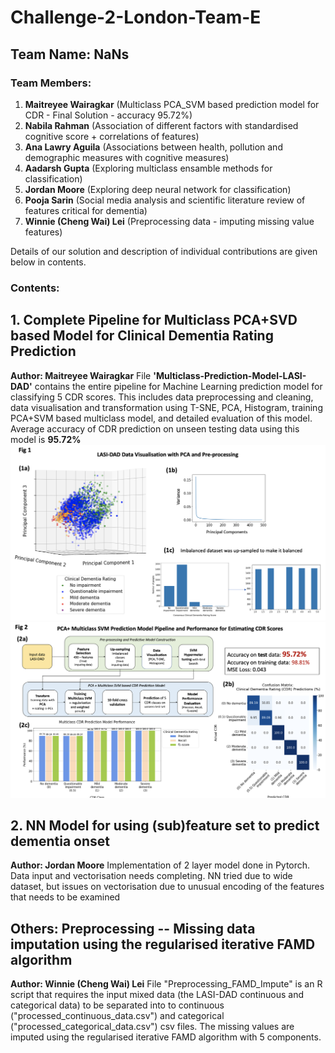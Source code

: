 # Challenge-2-London-Team-E

## Team Name: NaNs

### Team Members:
1. **Maitreyee Wairagkar** (Multiclass PCA_SVM based prediction model for CDR - Final Solution - accuracy 95.72%)
2. **Nabila Rahman** (Association of different factors with standardised cognitive score + correlations of features)
3. **Ana Lawry Aguila** (Associations between health, pollution and demographic measures with cognitive measures)
4. **Aadarsh Gupta** (Exploring multiclass ensamble methods for classification)
5. **Jordan Moore** (Exploring deep neural network for classification)
6. **Pooja Sarin** (Social media analysis and scientific literature review of features critical for dementia)
7. **Winnie (Cheng Wai) Lei** (Preprocessing data - imputing missing value features)

Details of our solution and description of individual contributions are given below in contents.

### Contents:

## 1. Complete Pipeline for Multiclass PCA+SVD based Model for Clinical Dementia Rating Prediction
**Author: Maitreyee Wairagkar**
File **'Multiclass-Prediction-Model-LASI-DAD'** contains the entire pipeline for Machine Learning prediction model for classifying 5 CDR scores. This includes data preprocessing and cleaning, data visualisation and transformation using T-SNE, PCA, Histogram, training PCA+SVM based multiclass model, and detailed evaluation of this model. Average accuracy of CDR prediction on unseen testing data using this model is **95.72%**
![PCA of LASI-DAD features showing clear clusters according to CDR](https://github.com/DEMON-NEUROHACK/Challenge-2-London-Team-E/blob/main/PCA.png)
![FinalSolution - Multiclass Model Pipeline and Results ](https://github.com/DEMON-NEUROHACK/Challenge-2-London-Team-E/blob/main/FinalSolution-Multiclass_ModelSVM.png)


## 2. NN Model for using (sub)feature set to predict dementia onset
**Author: Jordan Moore**
Implementation of 2 layer model done in Pytorch. Data input and vectorisation needs completing. NN tried due to wide dataset, but issues on vectorisation due to unusual encoding of the features that needs to be examined


## Others: Preprocessing -- Missing data imputation using the regularised iterative FAMD algorithm
**Author: Winnie (Cheng Wai) Lei**
File "Preprocessing_FAMD_Impute" is an R script that requires the input mixed data (the LASI-DAD continuous and categorical data) to be separated into to continuous ("processed_continuous_data.csv") and categorical ("processed_categorical_data.csv") csv files. The missing values are imputed using the regularised iterative FAMD algorithm with 5 components. 

